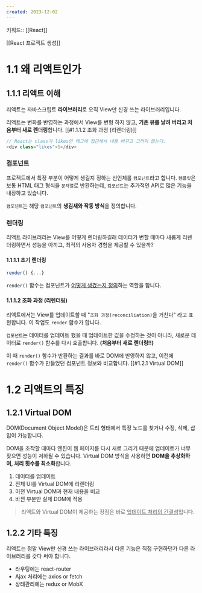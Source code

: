 ```yaml
---
created: 2023-12-02
---
```

키워드:: [[React]]

[[React 프로젝트 생성]]

# 1.1 왜 리액트인가

## 1.1.1 리액트 이해

리액트는 자바스크립트 **라이브러리**로 오직 View만 신경 쓰는 라이브러리입니다.

리액트는 변화를 반영하는 과정에서 View를 변형 하지 않고, **기존 뷰를 날려 버리고 처음부터 새로 렌더링**합니다. [[#1.1.1.2 조화 과정 (리렌더링)]]

```js
// React는 class가 likes인 태그에 접근해서 내용 바꾸고 그러지 않는다.
<div class="likes">1</div>
```

### 컴포넌트

프로젝트에서 특정 부분이 어떻게 생길지 정하는 선언체를 `컴포넌트`라고 합니다. `템플릿`은 보통 HTML 태그 형식을 `문자열`로 반환하는데, `컴포넌트`는 추가적인 API로 많은 기능을 내장하고 있습니다.

`컴포넌트`는 해당 `컴포넌트`의 **생김새와 작동 방식**을 정의합니다.

### 렌더링

리액트 라이브러리는 View를 어떻게 렌더링하길래 데이터가 변할 때마다 새롭게 리렌더링하면서 성능을 아끼고, 최적의 사용자 경험을 제공할 수 있을까?

#### 1.1.1.1 초기 렌더링

```js
render() {...}
```

`render()` 함수는 컴포넌트가 <u>어떻게 생겼는지 정의</u>하는 역할을 합니다.

#### 1.1.1.2 조화 과정 (리렌더링)

리액트에서는 View를 업데이트할 때 "`조화 과정(reconciliation)`을 거친다" 라고 표현합니다. 이 작업도 `render` 함수가 합니다.

`컴포넌트`는 데이터를 업데이트 했을 때 업데이트한 값을 수정하는 것이 아니라, 새로운 데이터로 `render()` 함수를 다시 호출합니다. **(처음부터 새로 렌더링!!)**

이 때 `render()` 함수가 반환하는 결과를 바로 DOM에 반영하지 않고, 이전에 `render()` 함수가 만들었던 컴포넌트 정보와 비교합니다. [[#1.2.1 Virtual DOM]]

# 1.2 리액트의 특징

## 1.2.1 Virtual DOM

DOM(Document Object Model)은 트리 형태에서 특정 노드를 찾거나 수정, 삭제, 삽입이 가능합니다.

DOM을 조작할 때마다 엔진이 웹 페이지를 다시 새로 그리기 때문에 업데이트가 너무 잦으면 성능이 저하될 수 있습니다. Virtual DOM 방식을 사용하면 **DOM을 추상화하여, 처리 횟수를 최소화**합니다.

1. 데이터를 업데이트
2. 전체 UI를 Virtual DOM에 리렌더링
3. 이전 Virtual DOM과 현재 내용을 비교
4. 바뀐 부분만 실제 DOM에 적용

> 리액트와 Virtual DOM이 제공하는 장점은 바로 <u>업데이트 처리의 간결성</u>입니다.

## 1.2.2 기타 특징

리액트는 정말 View만 신경 쓰는 라이브러리라서 다른 기능은 직접 구현하던가 다른 라이브러리를 갖다 써야 합니다.

- 라우팅에는 react-router
- Ajax 처리에는 axios or fetch
- 상태관리에는 redux or MobX